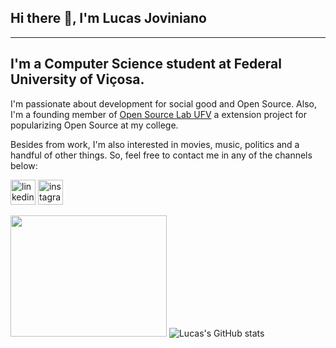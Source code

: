 ## Hi there 👋, I'm Lucas Joviniano

-----------

## I'm a Computer Science student at Federal University of Viçosa.

I'm passionate about development for social good and Open Source. Also, I'm a founding member of [Open Source Lab UFV](https://github.com/OpenSourceLabUFV) a extension project for popularizing Open Source at my college.

Besides from work, I'm also interested in movies, music, politics and a handful of other things. So, feel free to contact me in any of the channels below:

[<img src='https://cdn.jsdelivr.net/npm/simple-icons@3.0.1/icons/linkedin.svg' alt='linkedin' height='40'>](https://www.linkedin.com/in/lucasjoviniano/)  [<img src='https://cdn.jsdelivr.net/npm/simple-icons@3.0.1/icons/instagram.svg' alt='instagram' height='40'>](https://www.instagram.com/lucas.joviniano/)  

<img src="https://media.giphy.com/media/Yx5ns1mSPBle0/giphy.gif" width="250" height="194"/> ![Lucas's GitHub stats](https://github-readme-stats.vercel.app/api?username=lucasjoviniano&show_icons=true)

<!--
**lucasjoviniano/lucasjoviniano** is a ✨ _special_ ✨ repository because its `README.md` (this file) appears on your GitHub profile.

Here are some ideas to get you started:

- 🔭 I’m currently working on ...
- 🌱 I’m currently learning ...
- 👯 I’m looking to collaborate on ...
- 🤔 I’m looking for help with ...
- 💬 Ask me about ...
- 📫 How to reach me: ...
- 😄 Pronouns: ...
- ⚡ Fun fact: ...
-->
